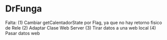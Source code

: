 # DrFunga
 
 Falta:
    (1) Cambiar getCalentadorState por Flag, ya que no hay retorno fisico de Rele
    (2) Adaptar Clase Web Server
    (3) Tirar datos a una web local
    (4) Pasar datos web  